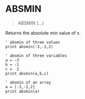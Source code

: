 # ABSMIN

> ABSMIN (...)

Returns the absolute min value of x.

```
' absmin of three values
print absmin(-3,-1,2)

' absmin of three variables
a = -3
b = -1
c =  2
print absmin(a,b,c)

' absmin of an array
a = [-3,-1,2]
print absmin(a)
```

